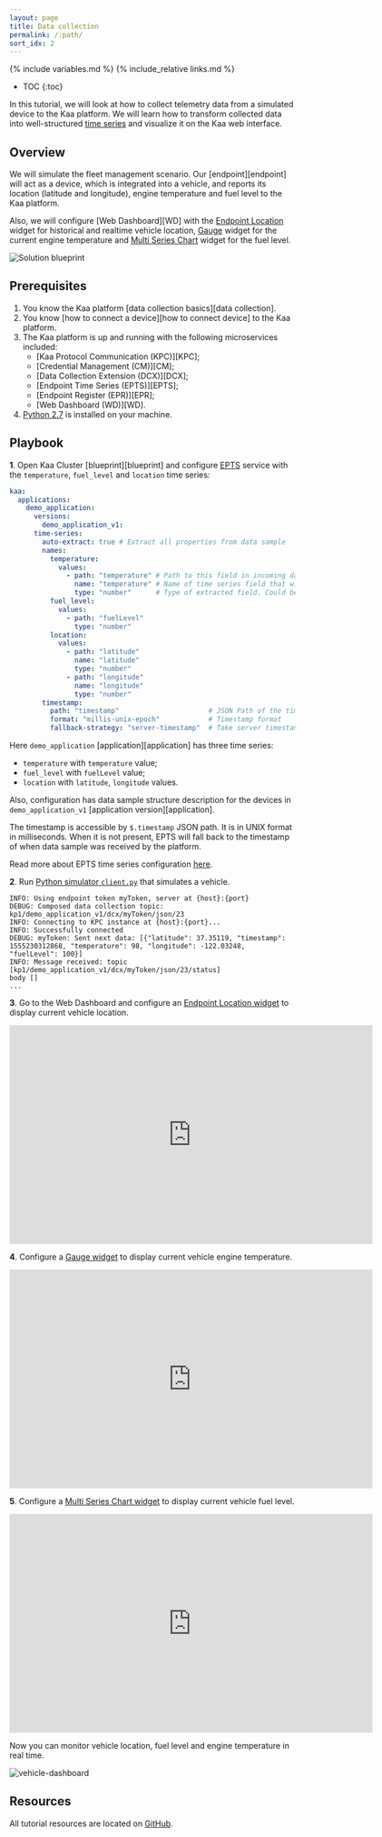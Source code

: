 ```yaml
---
layout: page
title: Data collection
permalink: /:path/
sort_idx: 2
---
```


{% include variables.md %}
{% include_relative links.md %}

* TOC
{:toc}

In this tutorial, we will look at how to collect telemetry data from a simulated device to the Kaa platform. We will learn how to transform
collected data into well-structured [time series](https://en.wikipedia.org/wiki/Time_series) and visualize it on the Kaa web interface.


## Overview

We will simulate the fleet management scenario. Our [endpoint][endpoint] will act as a device, which is integrated into a vehicle, and reports its
location (latitude and longitude), engine temperature and fuel level to the Kaa platform.

Also, we will configure [Web Dashboard][WD] with the [Endpoint Location][ep-location-widget] widget for historical and realtime vehicle location,
[Gauge][gauge-widget] widget for the current engine temperature and [Multi Series Chart][multi-series-chart-widget] widget for the fuel level.


![Solution blueprint](attach/img/architecture-overview.svg)


## Prerequisites

1. You know the Kaa platform [data collection basics][data collection].
2. You know [how to connect a device][how to connect device] to the Kaa platform.
3. The Kaa platform is up and running with the following microservices included:
   * [Kaa Protocol Communication (KPC)][KPC];
   * [Credential Management (CM)][CM];
   * [Data Collection Extension (DCX)][DCX];
   * [Endpoint Time Series (EPTS)][EPTS];
   * [Endpoint Register (EPR)][EPR];
   * [Web Dashboard (WD)][WD].
4. [Python 2.7](https://www.python.org/download/releases/2.7/) is installed on your machine.


## Playbook

**1**. Open Kaa Cluster [blueprint][blueprint] and configure [EPTS][epts ts definition] service with the `temperature`, `fuel_level` and `location` time series:

```yaml
kaa:
  applications:
    demo_application:
      versions:
        demo_application_v1:
      time-series:
        auto-extract: true # Extract all properties from data sample
        names:
          temperature:
            values:
              - path: "temperature" # Path to this field in incoming data sample. Required.
                name: "temperature" # Name of time series field that will be used in EPTS response body. If this configuration absent, EPTS will use "value" by default. Note: that one time series must not have several fields with name - "value".
                type: "number"      # Type of extracted field. Could be one of "String" or "Number".  The "Number" represents JSON number data type.
          fuel_level:
            values:
              - path: "fuelLevel"
                type: "number"
          location:
            values:
              - path: "latitude"
                name: "latitude"
                type: "number"
              - path: "longitude"
                name: "longitude"
                type: "number"
        timestamp:
          path: "timestamp"                      # JSON Path of the timestamp field in data sample
          format: "millis-unix-epoch"            # Timestamp format
          fallback-strategy: "server-timestamp"  # Take server timestamp if it is not present in data sample
```

Here `demo_application` [application][application] has three time series:
- `temperature` with `temperature` value;
- `fuel_level` with `fuelLevel` value;
- `location` with `latitude`, `longitude` values.

Also, configuration has data sample structure description for the devices in `demo_application_v1` [application version][application].

The timestamp is accessible by `$.timestamp` JSON path. It is in UNIX format in milliseconds.
When it is not present, EPTS will fall back to the timestamp of when data sample was received by the platform.

Read more about EPTS time series configuration [here][epts ts definition].

**2**. Run [Python simulator `client.py`][client_py] that simulates a vehicle.

```
INFO: Using endpoint token myToken, server at {host}:{port}
DEBUG: Composed data collection topic: kp1/demo_application_v1/dcx/myToken/json/23
INFO: Connecting to KPC instance at {host}:{port}...
INFO: Successfully connected
DEBUG: myToken: Sent next data: [{"latitude": 37.35119, "timestamp": 1555230312868, "temperature": 98, "longitude": -122.03248, "fuelLevel": 100}]
INFO: Message received: topic [kp1/demo_application_v1/dcx/myToken/json/23/status]
body []
...
```

**3**. Go to the Web Dashboard and configure an [Endpoint Location widget][ep-location-widget] to display current vehicle location.

<div align="center">
  <iframe width="640" height="385" src="https://www.youtube.com/embed/6T2F6gGupWg?rel=0" frameborder="0"
    allow="accelerometer; autoplay; encrypted-media; gyroscope; picture-in-picture" allowfullscreen></iframe>
</div>

**4**. Configure a [Gauge widget][gauge-widget] to display current vehicle engine temperature.

<div align="center">
  <iframe width="640" height="385" src="https://www.youtube.com/embed/jbVPhQtKRLY?rel=0" frameborder="0"
    allow="accelerometer; autoplay; encrypted-media; gyroscope; picture-in-picture" allowfullscreen></iframe>
</div>

**5**. Configure a [Multi Series Chart widget][multi-series-chart-widget] to display current vehicle fuel level.

<div align="center">
  <iframe width="640" height="385" src="https://www.youtube.com/embed/Tz6ZbTAs8XQ?rel=0" frameborder="0"
    allow="accelerometer; autoplay; encrypted-media; gyroscope; picture-in-picture" allowfullscreen></iframe>
</div>

Now you can monitor vehicle location, fuel level and engine temperature in real time.

![vehicle-dashboard](attach/img/vehicle-dashboard.png)


## Resources

All tutorial resources are located on [GitHub][code_url].


[ep-location-widget]: {{wd_url}}Widgets#ep-location
[gauge-widget]: {{wd_url}}Widgets#gauge
[multi-series-chart-widget]: {{wd_url}}Widgets#multi-series-chart

[epts ts definition]: {{epts_url}}Configuration/#time-series-definition

[code_url]:  https://github.com/kaaproject/kaa/tree/master/doc/Tutorials/iot-data-collection/attach/code
[client_py]: https://repl.it/@KaaIoT/DataCollection

